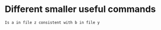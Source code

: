 # Different smaller useful commands

```text
Is a in file z consistent with b in file y
```

```text

```